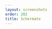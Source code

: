 ```yaml
---
layout: screenshots
order: 202
title: Schermate
---
```

  <a href="/resources/remmina-plugin-open/archive/latest/italian/general.png"
    data-caption="Impostazioni generali"></a>
  <a href="/resources/remmina-plugin-open/archive/latest/italian/keepassx.png"
    data-caption="Finestra di KeePassX avviata"></a>
